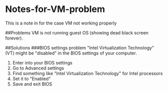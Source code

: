 # Notes-for-VM-problem
This is a note in for the case VM not working properly

##Problems
VM is not running guest OS (showing dead black screen forever).

##Solutions
###BIOS settings problem
"Intel Virtualization Technology" (VT) might be "disabled" in the BIOS settings of your computer.
1. Enter into your BIOS settings
1. Go to Advanced settings
1. Find something like "Intel Virtualization Technology" for Intel processors
1. Set it to "Enabled"
1. Save and exit BIOS
